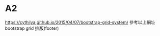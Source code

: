 # A2

https://cythilya.github.io/2015/04/07/bootstrap-grid-system/
參考以上網址 bootstrap grid 排版(footer)
